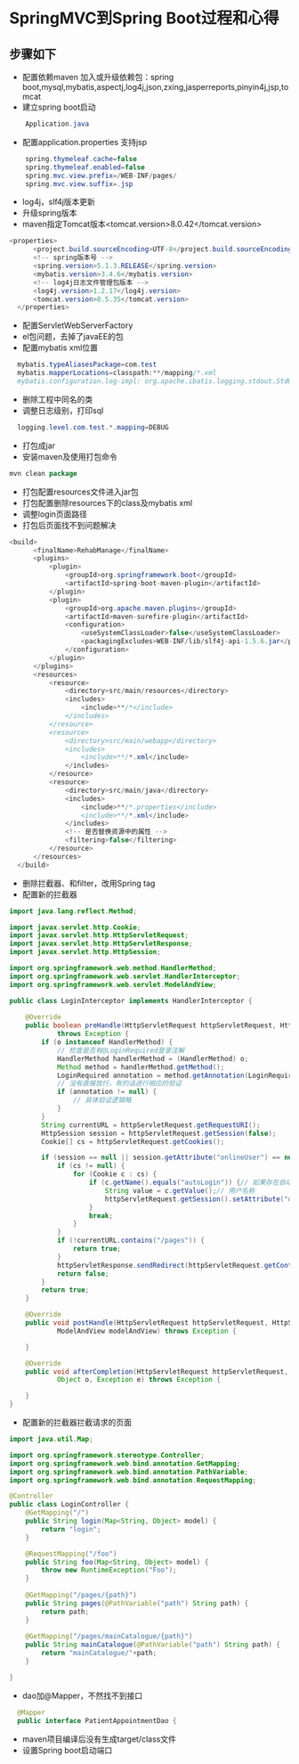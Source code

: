 #  SpringMVC到Spring Boot过程和心得
##  步骤如下
  * 配置依赖maven
	加入或升级依赖包：spring boot,mysql,mybatis,aspectj,log4j,json,zxing,jasperreports,pinyin4j,jsp,tomcat
  * 建立spring boot启动
```Java
	Application.java
```
  * 配置application.properties
	支持jsp
```Java
	spring.thymeleaf.cache=false
	spring.thymeleaf.enabled=false
	spring.mvc.view.prefix=/WEB-INF/pages/
	spring.mvc.view.suffix=.jsp
```
  * log4j，slf4j版本更新
  * 升级spring版本
  * maven指定Tomcat版本<tomcat.version>8.0.42</tomcat.version>
  ```Java
  <properties>
		<project.build.sourceEncoding>UTF-8</project.build.sourceEncoding>
		<!-- spring版本号 -->
		<spring.version>5.1.3.RELEASE</spring.version>
		<mybatis.version>3.4.6</mybatis.version>
		<!-- log4j日志文件管理包版本 -->
		<log4j.version>1.2.17</log4j.version>
		<tomcat.version>8.5.35</tomcat.version>
	</properties>
  ```
  * 配置ServletWebServerFactory
  * el包问题，去掉了javaEE的包
  * 配置mybatis xml位置
  ```Java
	mybatis.typeAliasesPackage=com.test
	mybatis.mapperLocations=classpath:**/mapping/*.xml
	mybatis.configuration.log-impl: org.apache.ibatis.logging.stdout.StdOutImpl
  ```
  * 删除工程中同名的类
  * 调整日志级别，打印sql
  ```Java
	logging.level.com.test.*.mapping=DEBUG
  ```
  * 打包成jar
  * 安装maven及使用打包命令
  ```Java
  mvn clean package
  ```
  * 打包配置resources文件进入jar包
  * 打包配置删除resources下的class及mybatis xml
  * 调整login页面路径
  * 打包后页面找不到问题解决
  ```Java
  <build>
		<finalName>RehabManage</finalName>
		<plugins>
			<plugin>
				<groupId>org.springframework.boot</groupId>
				<artifactId>spring-boot-maven-plugin</artifactId>
			</plugin>
			<plugin>
				<groupId>org.apache.maven.plugins</groupId>
				<artifactId>maven-surefire-plugin</artifactId>
				<configuration>
					<useSystemClassLoader>false</useSystemClassLoader>
					<packagingExcludes>WEB-INF/lib/slf4j-api-1.5.6.jar</packagingExcludes>
				</configuration>
			</plugin>
		</plugins>
		<resources>
			<resource>
				<directory>src/main/resources</directory>
				<includes>
					<include>**/*</include>
				</includes>
			</resource>
			<resource>
				<directory>src/main/webapp</directory>
				<includes>
					<include>**/*.xml</include>
				</includes>
			</resource>
			<resource>
				<directory>src/main/java</directory>
				<includes>
					<include>**/*.properties</include>
					<include>**/*.xml</include>
				</includes>
				<!-- 是否替换资源中的属性 -->
				<filtering>false</filtering>
			</resource>
		</resources>
	</build>
  ```

  * 删除拦截器、和filter，改用Spring tag
  * 配置新的拦截器

```Java
import java.lang.reflect.Method;

import javax.servlet.http.Cookie;
import javax.servlet.http.HttpServletRequest;
import javax.servlet.http.HttpServletResponse;
import javax.servlet.http.HttpSession;

import org.springframework.web.method.HandlerMethod;
import org.springframework.web.servlet.HandlerInterceptor;
import org.springframework.web.servlet.ModelAndView;

public class LoginInterceptor implements HandlerInterceptor {
	
	@Override
	public boolean preHandle(HttpServletRequest httpServletRequest, HttpServletResponse httpServletResponse, Object o)
			throws Exception {
		if (o instanceof HandlerMethod) {
			// 检查是否有@LoginRequired登录注解
			HandlerMethod handlerMethod = (HandlerMethod) o;
			Method method = handlerMethod.getMethod();
			LoginRequired annotation = method.getAnnotation(LoginRequired.class);
			// 没有直接放行，有的话进行相应的验证
			if (annotation != null) {
				// 具体验证逻辑略
			}
		}
		String currentURL = httpServletRequest.getRequestURI();
		HttpSession session = httpServletRequest.getSession(false);
		Cookie[] cs = httpServletRequest.getCookies();

		if (session == null || session.getAttribute("onlineUser") == null) {
			if (cs != null) {
				for (Cookie c : cs) {
					if (c.getName().equals("autoLogin")) {// 如果存在自动登录的cookie
						String value = c.getValue();// 用户名称
						httpServletRequest.getSession().setAttribute("onlineUser", value);
					}
					break;
				}
			}
			if (!currentURL.contains("/pages")) {
				return true;
			}
			httpServletResponse.sendRedirect(httpServletRequest.getContextPath());
			return false;
		}
		return true;
	}

	@Override
	public void postHandle(HttpServletRequest httpServletRequest, HttpServletResponse httpServletResponse, Object o,
			ModelAndView modelAndView) throws Exception {

	}

	@Override
	public void afterCompletion(HttpServletRequest httpServletRequest, HttpServletResponse httpServletResponse,
			Object o, Exception e) throws Exception {

	}
}
```
  
  * 配置新的拦截器拦截请求的页面

```Java
import java.util.Map;

import org.springframework.stereotype.Controller;
import org.springframework.web.bind.annotation.GetMapping;
import org.springframework.web.bind.annotation.PathVariable;
import org.springframework.web.bind.annotation.RequestMapping;

@Controller
public class LoginController {
	@GetMapping("/")
	public String login(Map<String, Object> model) {
		return "login";
	}

	@RequestMapping("/foo")
	public String foo(Map<String, Object> model) {
		throw new RuntimeException("Foo");
	}
	
	@GetMapping("/pages/{path}")
	public String pages(@PathVariable("path") String path) {
		return path;
	}
	
	@GetMapping("/pages/mainCatalogue/{path}")
	public String mainCatalogue(@PathVariable("path") String path) {
		return "mainCatalogue/"+path;
	}

}
```
  * dao加@Mapper，不然找不到接口
  ```Java
	@Mapper
	public interface PatientAppointmentDao {
  ```
  * maven项目编译后没有生成target/class文件
  * 设置Spring boot启动端口